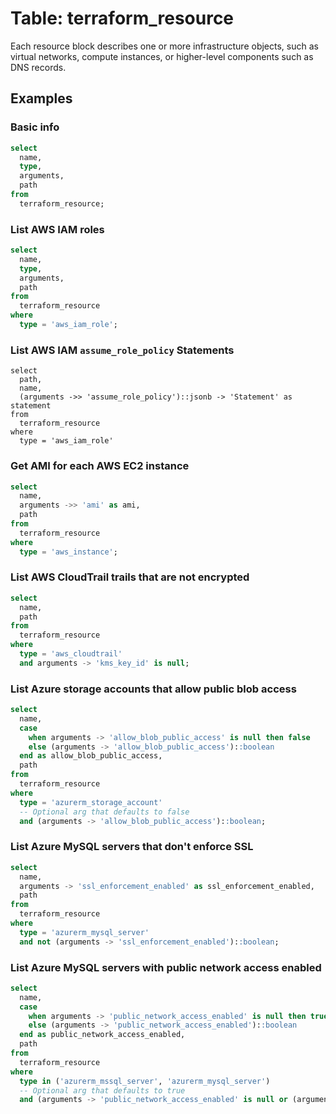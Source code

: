 # Table: terraform_resource

Each resource block describes one or more infrastructure objects, such as virtual networks, compute instances, or higher-level components such as DNS records.

## Examples

### Basic info

```sql
select
  name,
  type,
  arguments,
  path
from
  terraform_resource;
```

### List AWS IAM roles

```sql
select
  name,
  type,
  arguments,
  path
from
  terraform_resource
where
  type = 'aws_iam_role';
```

### List AWS IAM `assume_role_policy` Statements

```
select
  path,
  name,
  (arguments ->> 'assume_role_policy')::jsonb -> 'Statement' as statement
from
  terraform_resource
where
  type = 'aws_iam_role'
```

### Get AMI for each AWS EC2 instance

```sql
select
  name,
  arguments ->> 'ami' as ami,
  path
from
  terraform_resource
where
  type = 'aws_instance';
```

### List AWS CloudTrail trails that are not encrypted

```sql
select
  name,
  path
from
  terraform_resource
where
  type = 'aws_cloudtrail'
  and arguments -> 'kms_key_id' is null;
```

### List Azure storage accounts that allow public blob access

```sql
select
  name,
  case
    when arguments -> 'allow_blob_public_access' is null then false
    else (arguments -> 'allow_blob_public_access')::boolean
  end as allow_blob_public_access,
  path
from
  terraform_resource
where
  type = 'azurerm_storage_account'
  -- Optional arg that defaults to false
  and (arguments -> 'allow_blob_public_access')::boolean;
```

### List Azure MySQL servers that don't enforce SSL

```sql
select
  name,
  arguments -> 'ssl_enforcement_enabled' as ssl_enforcement_enabled,
  path
from
  terraform_resource
where
  type = 'azurerm_mysql_server'
  and not (arguments -> 'ssl_enforcement_enabled')::boolean;
```

### List Azure MySQL servers with public network access enabled

```sql
select
  name,
  case
    when arguments -> 'public_network_access_enabled' is null then true
    else (arguments -> 'public_network_access_enabled')::boolean
  end as public_network_access_enabled,
  path
from
  terraform_resource
where
  type in ('azurerm_mssql_server', 'azurerm_mysql_server')
  -- Optional arg that defaults to true
  and (arguments -> 'public_network_access_enabled' is null or (arguments -> 'public_network_access_enabled')::boolean);
```

